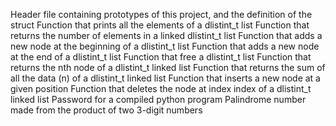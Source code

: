 Header file containing prototypes of this project, and the definition of the struct
Function that prints all the elements of a dlistint_t list
Function that returns the number of elements in a linked dlistint_t list
Function that adds a new node at the beginning of a dlistint_t list
Function that adds a new node at the end of a dlistint_t list
Function that free a dlistint_t list
Function that returns the nth node of a dlistint_t linked list
Function that returns the sum of all the data (n) of a dlistint_t linked list
Function that inserts a new node at a given position
Function that deletes the node at index index of a dlistint_t linked list
Password for a compiled python program
Palindrome number made from the product of two 3-digit numbers
